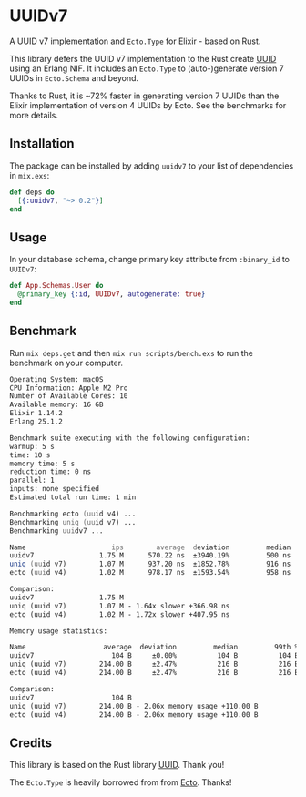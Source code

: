 # UUIDv7

A UUID v7 implementation and `Ecto.Type` for Elixir - based on Rust.

This library defers the UUID v7 implementation to the Rust create [UUID](https://crates.io/crates/uuid)
using an Erlang NIF. It includes an `Ecto.Type` to (auto-)generate version 7 UUIDs in `Ecto.Schema` and beyond.

Thanks to Rust, it is ~72% faster in generating version 7 UUIDs than the Elixir implementation
of version 4 UUIDs by Ecto. See the benchmarks for more details.

## Installation

The package can be installed by adding `uuidv7` to your list of dependencies in `mix.exs`:

```elixir
def deps do
  [{:uuidv7, "~> 0.2"}]
end
```

## Usage

In your database schema, change primary key attribute from `:binary_id` to `UUIDv7`:

```elixir
def App.Schemas.User do
  @primary_key {:id, UUIDv7, autogenerate: true}
end
```

## Benchmark

Run `mix deps.get` and then `mix run scripts/bench.exs` to run the benchmark on your computer.

```zsh
Operating System: macOS
CPU Information: Apple M2 Pro
Number of Available Cores: 10
Available memory: 16 GB
Elixir 1.14.2
Erlang 25.1.2

Benchmark suite executing with the following configuration:
warmup: 5 s
time: 10 s
memory time: 5 s
reduction time: 0 ns
parallel: 1
inputs: none specified
Estimated total run time: 1 min

Benchmarking ecto (uuid v4) ...
Benchmarking uniq (uuid v7) ...
Benchmarking uuidv7 ...

Name                     ips        average  deviation         median         99th %
uuidv7                1.75 M      570.22 ns  ±3940.19%         500 ns         667 ns
uniq (uuid v7)        1.07 M      937.20 ns  ±1852.78%         916 ns        1000 ns
ecto (uuid v4)        1.02 M      978.17 ns  ±1593.54%         958 ns        1042 ns

Comparison:
uuidv7                1.75 M
uniq (uuid v7)        1.07 M - 1.64x slower +366.98 ns
ecto (uuid v4)        1.02 M - 1.72x slower +407.95 ns

Memory usage statistics:

Name                   average  deviation         median         99th %
uuidv7                   104 B     ±0.00%          104 B          104 B
uniq (uuid v7)        214.00 B     ±2.47%          216 B          216 B
ecto (uuid v4)        214.00 B     ±2.47%          216 B          216 B

Comparison:
uuidv7                   104 B
uniq (uuid v7)        214.00 B - 2.06x memory usage +110.00 B
ecto (uuid v4)        214.00 B - 2.06x memory usage +110.00 B
```

## Credits

This library is based on the Rust library [UUID](https://crates.io/crates/uuid). Thank you!

The `Ecto.Type` is heavily borrowed from from [Ecto](https://github.com/elixir-ecto/ecto). Thanks!
